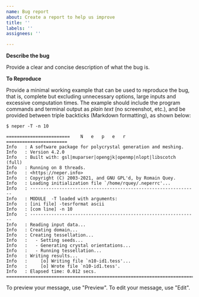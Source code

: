 ```yaml
---
name: Bug report
about: Create a report to help us improve
title: ''
labels: ''
assignees: ''

---
```


**Describe the bug**

Provide a clear and concise description of what the bug is.

**To Reproduce**

Provide a minimal working example that can be used to reproduce the bug, that is, complete but excluding unnecessary options, large inputs and excessive computation times.  The example should include the program commands and terminal output as *plain text* (no screenshot, etc.), and be provided between triple backticks (Markdown formatting), as shown below:

```
$ neper -T -n 10

========================    N   e   p   e   r    =======================
Info   : A software package for polycrystal generation and meshing.
Info   : Version 4.2.0
Info   : Built with: gsl|muparser|opengjk|openmp|nlopt|libscotch (full)
Info   : Running on 8 threads.
Info   : <https://neper.info>
Info   : Copyright (C) 2003-2021, and GNU GPL'd, by Romain Quey.
Info   : Loading initialization file `/home/rquey/.neperrc'...
Info   : ---------------------------------------------------------------
Info   : MODULE  -T loaded with arguments:
Info   : [ini file] -tesrformat ascii
Info   : [com line] -n 10
Info   : ---------------------------------------------------------------
Info   : Reading input data...
Info   : Creating domain...
Info   : Creating tessellation...
Info   :   - Setting seeds... 
Info   :   - Generating crystal orientations...
Info   :   - Running tessellation...
Info   : Writing results...
Info   :     [o] Writing file `n10-id1.tess'...
Info   :     [o] Wrote file `n10-id1.tess'.
Info   : Elapsed time: 0.012 secs.
========================================================================
```

To preview your message, use "Preview".  To edit your message, use "Edit".
